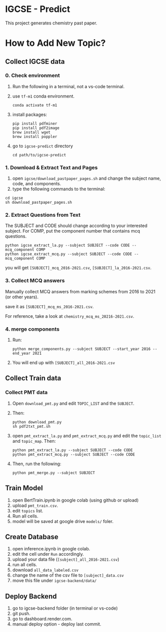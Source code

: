 # IGCSE - Predict

This project generates chemistry past paper.

# How to Add New Topic?

## Collect IGCSE data

### 0. Check environment

1. Run the following in a terminal, not a vs-code terminal.
2. use `tf-m1` conda environment.

    ```
    conda activate tf-m1
    ```

3. install packages:

    ```
    pip install pdfminer
    pip install pdf2image
    brew install wget
    brew install poppler
    ```

4. go to `igcse-predict` directory

    ```
    cd path/to/igcse-predict
    ```

### 1. Download & Extract Text and Pages

1. open `igcse/download_pastpaper_pages.sh` and change the subject name, code, and components.
2. type the following commands to the terminal:

```
cd igcse
sh download_pastpaper_pages.sh
```

### 2. Extract Questions from Text

The SUBJECT and CODE should change according to your interested subject.
For COMP, put the component number that contains mcq questions.
```
python igcse_extract_la.py --subject SUBJECT --code CODE --mcq_component COMP
python igcse_extract_mcq.py --subject SUBJECT --code CODE --mcq_component COMP
```
you will get `[SUBJECT]_mcq_2016-2021.csv`, `[SUBJECT]_la_2016-2021.csv`.

### 3. Collect MCQ answers

Manually collect MCQ answers from marking schemes from 2016 to 2021 (or other years).

save it as `[SUBJECT]_mcq_ms_2016-2021.csv`.

For reference, take a look at `chemistry_mcq_ms_20216-2021.csv`.

### 4. merge components

1. Run:
   ```
   python merge_components.py --subject SUBJECT --start_year 2016 --end_year 2021
   ```
2. You will end up with `[SUBJECT]_all_2016-2021.csv`

## Collect Train data

### Collect PMT data

1. Open `download_pmt.py` and edit `TOPIC_LIST` and the `SUBJECT`.
2. Then:
    ```
    python download_pmt.py
    sh pdf2txt_pmt.sh
    ```
3. open `pmt_extract_la.py` and `pmt_extract_mcq.py` and edit the `topic_list` and `topic_map`. Then:
   ```
   python pmt_extract_la.py --subject SUBJECT --code CODE
   python pmt_extract_mcq.py --subject SUBJECT --code CODE
   ```

4. Then, run the following:
    ```
    python pmt_merge.py --subject SUBJECT
    ```


## Train Model

1. open BertTrain.ipynb in google colab (using github or upload)
2. upload `pmt_train.csv`.
3. edit `topics` list.
4. Run all cells.
5. model will be saved at google drive `models/` foler.

## Create Database
1. open inference.ipynb in google colab.
2. edit the cell under `Run` accordingly.
3. upload your data file (`[subject]_all_2016-2021.csv`)
4. run all cells.
5. download `all_data_labeled.csv`
6. change the name of the csv file to `[subject]_data.csv`
7. move this file under `igcse-backend/data/`


## Deploy Backend

1. go to igcse-backend folder (in terminal or vs-code)
2. git push.
3. go to dashboard.render.com.
4. manual deploy option - deploy last commit.